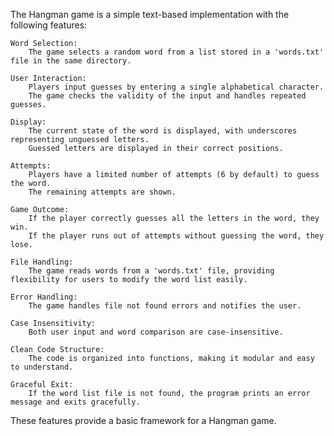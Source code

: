 The Hangman game is a simple text-based implementation with the following features:

    Word Selection:
        The game selects a random word from a list stored in a 'words.txt' file in the same directory.

    User Interaction:
        Players input guesses by entering a single alphabetical character.
        The game checks the validity of the input and handles repeated guesses.

    Display:
        The current state of the word is displayed, with underscores representing unguessed letters.
        Guessed letters are displayed in their correct positions.

    Attempts:
        Players have a limited number of attempts (6 by default) to guess the word.
        The remaining attempts are shown.

    Game Outcome:
        If the player correctly guesses all the letters in the word, they win.
        If the player runs out of attempts without guessing the word, they lose.

    File Handling:
        The game reads words from a 'words.txt' file, providing flexibility for users to modify the word list easily.

    Error Handling:
        The game handles file not found errors and notifies the user.

    Case Insensitivity:
        Both user input and word comparison are case-insensitive.

    Clean Code Structure:
        The code is organized into functions, making it modular and easy to understand.

    Graceful Exit:
        If the word list file is not found, the program prints an error message and exits gracefully.

These features provide a basic framework for a Hangman game.
